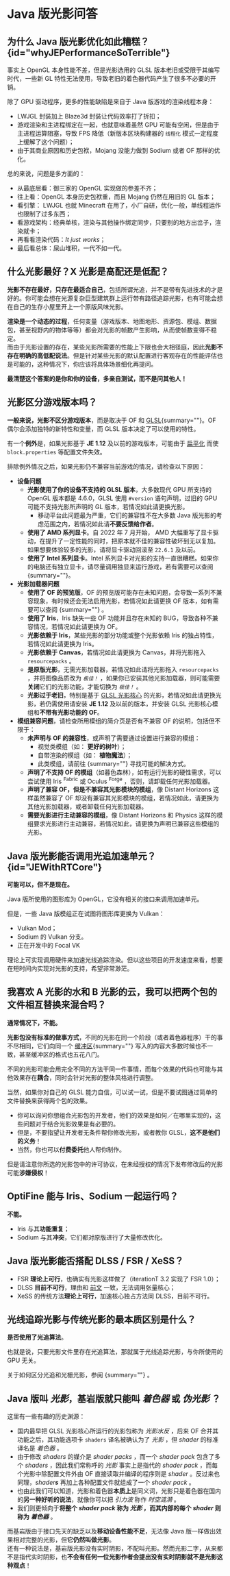 # Java 版光影问答

<include from="contentsLibrary.md" element-id="h_warning_writing"/>

## 为什么 Java 版光影优化如此糟糕？ {id="whyJEPerformanceSoTerrible"}

事实上 OpenGL 本身性能不差，但是光影选用的 GLSL 版本老旧或受限于其编写时代，一些新 GL 特性无法使用，导致老旧的着色器代码产生了很多不必要的开销。

除了 GPU 驱动程序，更多的性能缺陷是来自于 Java 版游戏的渲染线程本身：
- LWJGL 封装加上 Blaze3d 封装让代码效率打了折扣；
- 游戏渲染和主进程绑定在一起，也就意味着虽然 GPU 可能有空闲，但是由于主进程运算阻塞，导致 FPS 降低（新版本区块构建器的 `线程化` 模式一定程度上缓解了这个问题）；
- 由于其商业原因和历史包袱，Mojang 没能力做到 Sodium 或者 <tooltip term="OF">OF</tooltip> 那样的优化。

总的来说，问题是多方面的：
- 从最底层看：御三家的 OpenGL 实现做的参差不齐；
- 往上看：OpenGL 本身历史包袱重，而且 Mojang 仍然在用旧的 GL 版本；
- 看引擎： LWJGL 也就 Minecraft 在用了，小厂自研，优化一般，单线程运作也限制了过多东西；
- 看游戏架构：经典单核，渲染与其他操作绑定同步，只要别的地方出岔子，渲染就卡；
- 再看看渲染代码：_It just works_；
- 最后看总体：屎山堆积，一代不如一代。

## 什么光影最好？X 光影是高配还是低配？

**光影不存在最好，只存在最适合自己**，包括所谓光追，并不是带有先进技术的才是好的。你可能会想在光源复杂巨型建筑群上运行带有路径追踪光影，也有可能会想在自己的生存小屋里开上一个原版风味光影。

**渲染是一个动态的过程**，任何变量（游戏版本、地图地形、资源包、模组、数据包，甚至视野内的物体等等）都会对光影的帧数产生影响，从而使帧数变得不稳定。  
而由于光影设置的存在，某些光影所需要的性能上下限也会大相径庭，因此**光影不存在明确的高低配说法**。但是针对某些光影的默认配置进行客观存在的性能评估也是可能的，这种情况下，你应该将具体场景细化再提问。

**最清楚这个答案的是你和你的设备，多亲自测试，而不是问其他人！**

## 光影区分游戏版本吗？

**一般来说，光影不区分游戏版本**，而是取决于 <tooltip term="OF">OF</tooltip> 和 [GLSL](terms.md#glsl){summary=""}。OF 偶尔会添加独特的新特性和变量，而 GLSL 版本决定了可以使用的特性。

有一个**例外**是，如果光影基于 **JE 1.12** 及以前的游戏版本，可能由于 [扁平化](resourcepackBasic.md#roughComp) 而使 `block.properties` 等配置文件失效。

排除例外情况之后，如果光影仍不兼容当前游戏的情况，请检查以下原因：

- **设备问题**
  - **光影使用了你的设备不支持的 GLSL 版本**，大多数现代 GPU 所支持的 OpenGL 版本都是 4.6.0，GLSL 使用 `#version` 语句声明，过旧的 GPU 可能不支持光影所声明的 GL 版本，若情况如此请更换光影。
    - 移动平台此问题最为严重，它们的兼容性不在大多数 Java 版光影的考虑范围之内，若情况如此请**不要反馈给作者**。
  - **使用了 AMD 系列显卡**。自 2022 年 7 月开始， AMD 大幅重写了显卡驱动，在提升了一定性能的同时，把原本就不佳的兼容性破坏到无以复加。如果想要体验较多的光影，请将显卡驱动回滚至 `22.6.1` 及以前。
  - **使用了 Intel 系列显卡**。Intel 系列显卡对光影的支持一直很糟糕。如果你的电脑还有独立显卡，请尽量调用独显来运行游戏，若有需要可以查阅 [](troubleshootCommon.md){summary=""}。
- **光影加载器问题**
  - **使用了 OF 的预览版**，OF 的预览版可能存在未知问题，会导致一系列不兼容现象，有时候还会无法启用光影，若情况如此请更换 OF 版本，如有需要可以查阅 [](shaderpacksCommon.md){summary=""} 。
  - **使用了 Iris**，Iris 缺失一些 OF 功能并且存在未知的 BUG，导致各种不兼容情况，若情况如此请更换为 OF。
  - **光影依赖于 Iris**，某些光影的部分功能或整个光影依赖 Iris 的独占特性，若情况如此请更换为 Iris。
  - **光影依赖于 Canvas**，若情况如此请更换为 Canvas，并将光影拖入 `resourcepacks` 。
  - **是原版光影**，无需光影加载器，若情况如此请将光影拖入 `resourcepacks` ，并将图像品质改为 _`极佳！`_ ，如果你已安装其他光影加载器，则可能需要**关闭**它们的光影功能，才能切换为 _`极佳！`_ 。
  - **光影过于老旧**，特别是基于 [GLSL 光影核心](terms.md#glslShaderCore) 的光影，若情况如此请更换光影，若仍需使用请安装 **JE 1.12** 及以前的版本，并安装 GLSL 光影核心模组和**不带有光影功能的 OF**。
- **模组兼容问题**，请检查所用模组的简介页是否有不兼容 OF 的说明，包括但不限于：
  - **未声明与 OF 的兼容性**，或声明了需要通过设置进行兼容的模组：
    - 视觉类模组（如： **更好的树叶**）；
    - 自带渲染的模组（如： **植物魔法**）；
    - 此类模组，请前往 [](modsCompatibility.md){summary=""} 寻找可能的解决方式。
  - **声明了不支持 OF 的模组**（如暮色森林），如有运行光影的硬性需求，可以尝试使用 Iris <sup>Fabric</sup> 或 Oculus <sup>Forge</sup> ，否则，请卸载任何光影加载器。
  - **声明了兼容 OF，但是不兼容其光影模块的模组**，像 Distant Horizons 这样虽然兼容了 OF 却没有兼容其光影模块的模组，若情况如此，请更换为其他光影加载器，或者卸载任何光影加载器。
  - **需要光影进行主动兼容的模组**，像 Distant Horizons 和 Physics 这样的模组要求光影进行主动兼容，若情况如此，请更换为声明已兼容这些模组的光影。

## Java 版光影能否调用光追加速单元？ {id="JEWithRTCore"}

**可能可以，但不是现在。**

Java 版所使用的图形库为 OpenGL，它没有相关的接口来调用加速单元。

但是，一些 Java 版模组正在试图将图形库更换为 Vulkan：
- Vulkan Mod；
- Sodium 的 Vulkan 分支。
- 正在开发中的 Focal VK

理论上可实现调用硬件来加速光线追踪渲染。但以这些项目的开发速度来看，想要在短时间内实现对光影的支持，希望非常渺茫。

## 我喜欢 A 光影的水和 B 光影的云，我可以把两个包的文件相互替换来混合吗？

**通常情况下，不能。**

**光影包没有标准的做事方式**，不同的光影在同一个阶段（或者着色器程序）干的事不尽相同，它们向同一个 [缓冲区](terms.md#缓冲区){summary=""} 写入的内容大多数时候也不一致，甚至缓冲区的格式也五花八门。

不同的光影可能会用完全不同的方法干同一件事情，而每个效果的代码也可能与其他效果存在**耦合**，同时会针对光影的整体风格进行调整。

当然，如果你对自己的 GLSL 能力自信，可以试一试，但是不要试图通过简单的文件替换来获得两个包的效果。
- 你可以询问你想组合光影包的开发者，他们的效果是如何／在哪里实现的，这些问题对于结合光影效果是有必要的。
- 但是，不要指望让开发者无条件帮你修改光影，或者教你 GLSL，**这不是他们的义务**！
- 当然，你也可以**付费委托**他人帮你制作。

但是请注意你所选的光影包中的许可协议，在未经授权的情况下发布修改后的光影可能**涉嫌侵权**！

## OptiFine 能与 Iris、Sodium 一起运行吗？

**不能。**
- Iris 与其**功能重复**；
- Sodium 与其**冲突**，它们都对原版进行了大量修改优化。

## Java 版光影能否搭配 DLSS / FSR / XeSS？

- FSR **理论上可行**，也确实有光影这样做了（iterationT 3.2 实现了 FSR 1.0）；
- DLSS **目前不可行**，理由和 [前文](#JEWithRTCore "Java 版光影能否调用光追加速单元？") 一致，无法调用<tooltip term="TCore">张量核心</tooltip>；
- XeSS 的传统方法**理论上可行**，加速核心独占方法同 DLSS，目前不可行。
 
## 光线追踪光影与传统光影的最本质区别是什么？

**是否使用了光追算法**。

也就是说，只要光影文件里存在光追算法，那就属于光线追踪光影，与你所使用的 GPU 无关。

关于如何区分光追和光栅光影，参阅 [](raytracingCorrection.md#RTDiffer){summary=""} 。

## Java 版叫 *光影*，基岩版就只能叫 *着色器* 或 *伪光影* ？

这里有一些有趣的历史渊源：  
- 国内最早把 GLSL 光影核心所运行的光影包称为 _光影水反_ ，后来 <tooltip term="OF">OF</tooltip> 合并其功能之后，其功能选项卡 `shaders` 译名被确认为了 _光影_ ，但 _shader_ 的标准译名是 _着色器_ 。
- 由于修改 _shaders_ 的媒介是 _shader packs_ ，而一个 _shader pack_ 包含了多个 _shaders_ ，因此我们常称呼的 _光影_ 事实上是指代的 _shader pack_ ，而每个光影中除配置文件外由 OF 直接读取并编译的程序则是 _shader_ 。反过来也同理，_shader**s**_ 再加上各种配置文件就组成了一个 _shader pack_ 。  
- 也由此我们可以知道，光影和着色器**本质上**是同义词，光影只是着色器在国内的**另一种好听的说法**，就像你可以把 _引力波_ 称作 _时空涟漪_ 。
- 我们则更倾向于**将整个 _shader pack_ 称为 _光影_ ，而其内部的每个 _shader_ 则称为 _着色器_** 。

而基岩版由于接口先天的缺乏以及**移动设备性能不足**，无法像 Java 版一样做出效果相对完整的光影，但**它仍然叫做光影**。  
还有一种说法是，基岩版光影没有实时阴影，不配叫光影。然而光影二字，从来都不是指代实时阴影，也**不会有任何一位光影作者会提出没有实时阴影就不是光影这种观点**！
